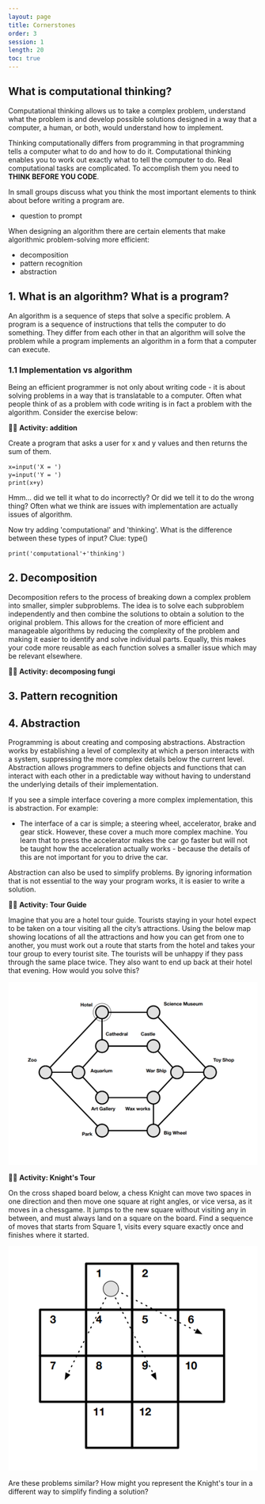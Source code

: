 ```yaml
---
layout: page
title: Cornerstones
order: 3
session: 1
length: 20
toc: true
---
```


## What is computational thinking?

Computational thinking allows us to take a complex problem, understand what the problem is and develop possible solutions designed in a way that a computer, a human, or both, would understand how to implement. 

Thinking computationally differs from programming in that programming tells a computer what to do and how to do it. Computational thinking enables you to work out exactly what to tell the computer to do.
Real computational tasks are complicated. To accomplish them you need to **THINK BEFORE YOU CODE**.

In small groups discuss what you think the most important elements to think about before writing a program are. 
 * question to prompt


When designing an algorithm there are certain elements that make algorithmic problem-solving more efficient:
* decomposition
* pattern recognition
* abstraction


## 1. What is an algorithm? What is a program?

An algorithm is a sequence of steps that solve a specific problem. A program is a sequence of instructions that tells the computer to do something. They differ from each other in that an algorithm will solve the problem while a program implements an algorithm in a form that a computer can execute.

### 1.1 Implementation vs algorithm

Being an efficient programmer is not only about writing code - it is about solving problems in a way that is translatable to a computer. Often what people think of as a problem with code writing is in fact a problem with the algorithm. Consider the exercise below:

🏃‍♀️ **Activity: addition** 

Create a program that asks a user for x and y values and then returns the sum of them.

```
x=input('X = ')
y=input('Y = ')
print(x+y)
```

Hmm... did we tell it what to do incorrectly? Or did we tell it to do the wrong thing?
Often what we think are issues with implementation are actually issues of algorithm.

Now try adding 'computational' and 'thinking'. What is the difference between these types of input? Clue: type()

```
print('computational'+'thinking')
```

## 2. Decomposition

Decomposition refers to the process of breaking down a complex problem into smaller, simpler subproblems. The idea is to solve each subproblem independently 
and then combine the solutions to obtain a solution to the original problem. This allows for the creation of more efficient and manageable algorithms by 
reducing the complexity of the problem and making it easier to identify and solve individual parts. Equally, this makes your code more reusable as each function 
solves a smaller issue which may be relevant elsewhere. 

🏃‍♀️ **Activity: decomposing fungi** 



## 3. Pattern recognition



## 4. Abstraction

Programming is about creating and composing abstractions. Abstraction works by establishing a level of complexity at which a person interacts with a system, suppressing the more complex details below the current level. Abstraction allows programmers to define objects and functions that can interact with each other in a predictable way without having to understand the underlying details of their implementation. 

If you see a simple interface covering a more complex implementation, this is abstraction. For example:
* The interface of a car is simple; a steering wheel, accelerator, brake and gear stick. However, these cover a much more complex machine. You learn that to press the accelerator makes the car go faster but will not be taught how the acceleration actually works - because the details of this are not important for you to drive the car.

Abstraction can also be used to simplify problems. By ignoring information that is not essential to the way your program works, it is easier to write a solution. 

🏃‍♀️ **Activity: Tour Guide**

Imagine that you are a hotel tour guide. Tourists staying in your hotel expect to be taken on a tour visiting all the city’s attractions. Using the below map showing locations of all the attractions and how you can get from one to another, you must work out a route that starts from the hotel and takes your tour group to every tourist site. The tourists will be unhappy if they pass through the same place twice. They also want to end up back at their hotel that evening. How would you solve this?

![tourguide](../images/tour_guide.png)

🏃‍♀️ **Activity: Knight's Tour**

On the cross shaped board below, a chess Knight can move two spaces in one direction and then move one square at right angles, or vice versa, as it moves in a chessgame. It jumps to the new square without visiting any in between, and must always land on a square on the board. Find a sequence of moves that starts from Square 1, visits every square exactly once and finishes where it started.

![knightstour](../images/knights_tour.png)

Are these problems similar? How might you represent the Knight's tour in a different way to simplify finding a solution?

